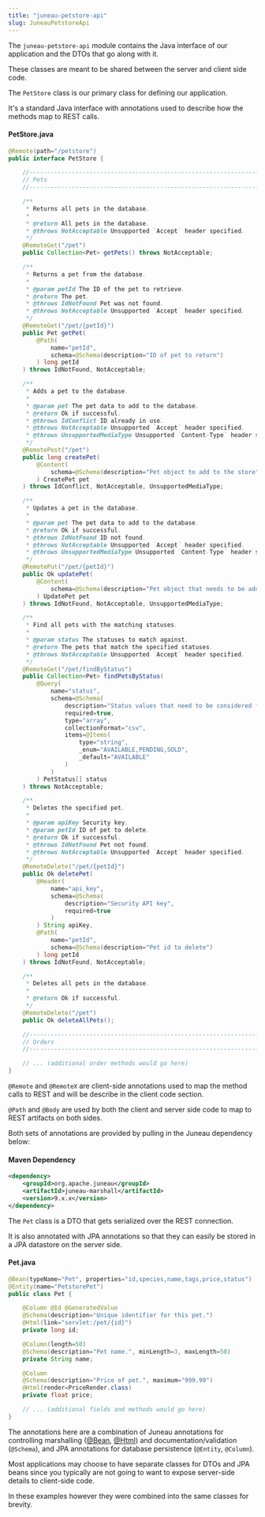 ```yaml
---
title: "juneau-petstore-api"
slug: JuneauPetstoreApi
---
```


The `juneau-petstore-api` module contains the Java interface of our application and the DTOs that go along with it.

These classes are meant to be shared between the server and client side code.

The `PetStore` class is our primary class for defining our application.

It's a standard Java interface with annotations used to describe how the methods map to REST calls.

#### PetStore.java

```java
@Remote(path="/petstore")
public interface PetStore {

	//------------------------------------------------------------------------------------------------------------------
	// Pets
	//------------------------------------------------------------------------------------------------------------------

	/**
	 * Returns all pets in the database.
	 *
	 * @return All pets in the database.
	 * @throws NotAcceptable Unsupported `Accept` header specified.
	 */
	@RemoteGet("/pet")
	public Collection<Pet> getPets() throws NotAcceptable;

	/**
	 * Returns a pet from the database.
	 *
	 * @param petId The ID of the pet to retrieve.
	 * @return The pet.
	 * @throws IdNotFound Pet was not found.
	 * @throws NotAcceptable Unsupported `Accept` header specified.
	 */
	@RemoteGet("/pet/{petId}")
	public Pet getPet(
		@Path(
			name="petId",
			schema=@Schema(description="ID of pet to return")
		) long petId
	) throws IdNotFound, NotAcceptable;

	/**
	 * Adds a pet to the database.
	 *
	 * @param pet The pet data to add to the database.
	 * @return Ok if successful.
	 * @throws IdConflict ID already in use.
	 * @throws NotAcceptable Unsupported `Accept` header specified.
	 * @throws UnsupportedMediaType Unsupported `Content-Type` header specified.
	 */
	@RemotePost("/pet")
	public long createPet(
		@Content(
			schema=@Schema(description="Pet object to add to the store")
		) CreatePet pet
	) throws IdConflict, NotAcceptable, UnsupportedMediaType;

	/**
	 * Updates a pet in the database.
	 *
	 * @param pet The pet data to add to the database.
	 * @return Ok if successful.
	 * @throws IdNotFound ID not found.
	 * @throws NotAcceptable Unsupported `Accept` header specified.
	 * @throws UnsupportedMediaType Unsupported `Content-Type` header specified.
	 */
	@RemotePut("/pet/{petId}")
	public Ok updatePet(
		@Content(
			schema=@Schema(description="Pet object that needs to be added to the store")
		) UpdatePet pet
	) throws IdNotFound, NotAcceptable, UnsupportedMediaType;

	/**
	 * Find all pets with the matching statuses.
	 *
	 * @param status The statuses to match against.
	 * @return The pets that match the specified statuses.
	 * @throws NotAcceptable Unsupported `Accept` header specified.
	 */
	@RemoteGet("/pet/findByStatus")
	public Collection<Pet> findPetsByStatus(
		@Query(
			name="status",
			schema=@Schema(
				description="Status values that need to be considered for filter.",
				required=true,
				type="array",
				collectionFormat="csv",
				items=@Items(
					type="string",
					_enum="AVAILABLE,PENDING,SOLD",
					_default="AVAILABLE"
				)
			)
		) PetStatus[] status
	) throws NotAcceptable;

	/**
	 * Deletes the specified pet.
	 *
	 * @param apiKey Security key.
	 * @param petId ID of pet to delete.
	 * @return Ok if successful.
	 * @throws IdNotFound Pet not found.
	 * @throws NotAcceptable Unsupported `Accept` header specified.
	 */
	@RemoteDelete("/pet/{petId}")
	public Ok deletePet(
		@Header(
			name="api_key",
			schema=@Schema(
				description="Security API key",
				required=true
			)
		) String apiKey,
		@Path(
			name="petId",
			schema=@Schema(description="Pet id to delete")
		) long petId
	) throws IdNotFound, NotAcceptable;

	/**
	 * Deletes all pets in the database.
	 *
	 * @return Ok if successful.
	 */
	@RemoteDelete("/pet")
	public Ok deleteAllPets();

	//------------------------------------------------------------------------------------------------------------------
	// Orders
	//------------------------------------------------------------------------------------------------------------------

	// ... (additional order methods would go here)
}
```

`@Remote` and `@RemoteX` are client-side annotations used to map the method calls to REST and will be describe in the
client code section.

`@Path` and `@Body` are used by both the client and server side code to map to REST artifacts on both sides.

Both sets of annotations are provided by pulling in the Juneau dependency below:

#### Maven Dependency

```xml
<dependency>
    <groupId>org.apache.juneau</groupId>
    <artifactId>juneau-marshall</artifactId>
    <version>9.x.x</version>
</dependency>
```

The `Pet` class is a DTO that gets serialized over the REST connection.

It is also annotated with JPA annotations so that they can easily be stored in a JPA datastore on the server side.

#### Pet.java

```java
@Bean(typeName="Pet", properties="id,species,name,tags,price,status")
@Entity(name="PetstorePet")
public class Pet {

	@Column @Id @GeneratedValue
	@Schema(description="Unique identifier for this pet.")
	@Html(link="servlet:/pet/{id}")
	private long id;

	@Column(length=50)
	@Schema(description="Pet name.", minLength=3, maxLength=50)
	private String name;

	@Column
	@Schema(description="Price of pet.", maximum="999.99")
	@Html(render=PriceRender.class)
	private float price;

	// ... (additional fields and methods would go here)
}
```

The annotations here are a combination of Juneau annotations for controlling marshalling (<a href="/site/apidocs/org/apache/juneau/annotation/Bean.html" target="_blank">@Bean</a>, <a href="/site/apidocs/org/apache/juneau/html/annotation/Html.html" target="_blank">@Html</a>) and
documentation/validation (`@Schema`), and JPA annotations for database persistence (`@Entity`, `@Column`).

Most applications may choose to have separate classes for DTOs and JPA beans since you typically are not going to want
to expose server-side details to client-side code.

In these examples however they were combined into the same classes for brevity.